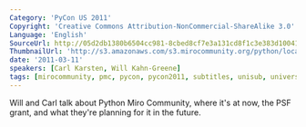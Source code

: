 ```yaml
---
Category: 'PyCon US 2011'
Copyright: 'Creative Commons Attribution-NonCommercial-ShareAlike 3.0'
Language: 'English'
SourceUrl: http://05d2db1380b6504cc981-8cbed8cf7e3a131cd8f1c3e383d10041.r93.cf2.rackcdn.com/pycon-us-2011/356_python-mirocommunity-org-universalsubtitles-org.mp4
ThumbnailUrl: 'http://s3.amazonaws.com/s3.mirocommunity.org/python/localtv/video_thumbs/4324/375x295.png'
date: '2011-03-11'
speakers: [Carl Karsten, Will Kahn-Greene]
tags: [mirocommunity, pmc, pycon, pycon2011, subtitles, unisub, universalsubtitles]
---
```

Will and Carl talk about Python Miro Community, where it's at now, the PSF
grant, and what they're planning for it in the future.

